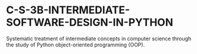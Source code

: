 # C-S-3B-INTERMEDIATE-SOFTWARE-DESIGN-IN-PYTHON
Systematic treatment of intermediate concepts in computer science through the study of Python object-oriented programming (OOP). 

